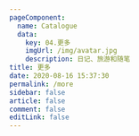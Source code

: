 ```yaml
---
pageComponent: 
  name: Catalogue
  data: 
    key: 04.更多
    imgUrl: /img/avatar.jpg
    description: 日记、旅游和随笔
title: 更多
date: 2020-08-16 15:37:30
permalink: /more
sidebar: false
article: false
comment: false
editLink: false
---
```

